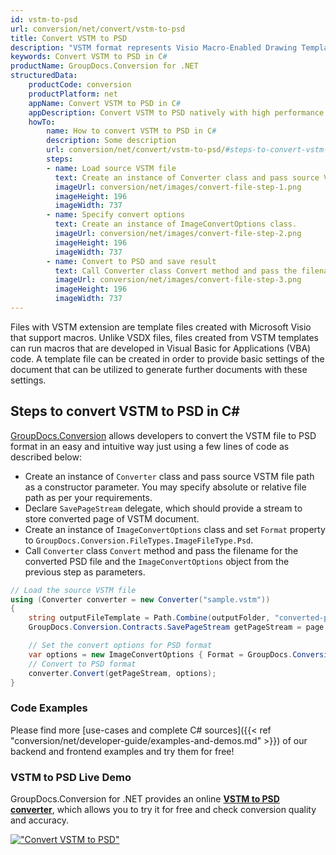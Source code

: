 ```yaml
---
id: vstm-to-psd
url: conversion/net/convert/vstm-to-psd
title: Convert VSTM to PSD
description: "VSTM format represents Visio Macro-Enabled Drawing Template with .vstm extension. Learn how to convert VSTM to PSD file programmatically in C# language using GroupDocs.Conversion for .NET library."
keywords: Convert VSTM to PSD in C#
productName: GroupDocs.Conversion for .NET
structuredData:
    productCode: conversion
    productPlatform: net
    appName: Convert VSTM to PSD in C#
    appDescription: Convert VSTM to PSD natively with high performance using C# language and server side GroupDocs.Conversion for .NET APIs, without the use of any software like Microsoft or Open Office.
    howTo:
        name: How to convert VSTM to PSD in C# 
        description: Some description
        url: conversion/net/convert/vstm-to-psd/#steps-to-convert-vstm-to-psd-in-c
        steps:
        - name: Load source VSTM file 
          text: Create an instance of Converter class and pass source VSTM file path as a constructor parameter. You may specify absolute or relative file path as per your requirements. 
          imageUrl: conversion/net/images/convert-file-step-1.png
          imageHeight: 196
          imageWidth: 737
        - name: Specify convert options 
          text: Create an instance of ImageConvertOptions class.
          imageUrl: conversion/net/images/convert-file-step-2.png
          imageHeight: 196
          imageWidth: 737
        - name: Convert to PSD and save result 
          text: Call Converter class Convert method and pass the filename for the converted HTML file and the ImageConvertOptions object from the previous step as parameters.
          imageUrl: conversion/net/images/convert-file-step-3.png
          imageHeight: 196
          imageWidth: 737
---
```


Files with VSTM extension are template files created with Microsoft Visio that support macros. Unlike VSDX files, files created from VSTM templates can run macros that are developed in Visual Basic for Applications (VBA) code. A template file can be created in order to provide basic settings of the document that can be utilized to generate further documents with these settings.

## Steps to convert VSTM to PSD in C#

[GroupDocs.Conversion](https://products.groupdocs.com/conversion/net) allows developers to convert the VSTM file to PSD format in an easy and intuitive way just using a few lines of code as described below:

* Create an instance of `Converter` class and pass source VSTM file path as a constructor parameter. You may specify absolute or relative file path as per your requirements. 
* Declare `SavePageStream` delegate, which should provide a stream to store converted page of VSTM document.
* Create an instance of `ImageConvertOptions` class and set `Format` property to `GroupDocs.Conversion.FileTypes.ImageFileType.Psd`.
* Call `Converter` class `Convert` method and pass the filename for the converted PSD file and the `ImageConvertOptions` object from the previous step as parameters.

```csharp
// Load the source VSTM file
using (Converter converter = new Converter("sample.vstm"))
{
    string outputFileTemplate = Path.Combine(outputFolder, "converted-page-{0}.psd");
    GroupDocs.Conversion.Contracts.SavePageStream getPageStream = page => new FileStream(string.Format(outputFileTemplate, page), FileMode.Create);

    // Set the convert options for PSD format
    var options = new ImageConvertOptions { Format = GroupDocs.Conversion.FileTypes.ImageFileType.Psd };   
    // Convert to PSD format
    converter.Convert(getPageStream, options);
}
```

### Code Examples

Please find more [use-cases and complete C# sources]({{< ref "conversion/net/developer-guide/examples-and-demos.md" >}}) of our backend and frontend examples and try them for free!

### VSTM to PSD Live Demo

GroupDocs.Conversion for .NET provides an online [**VSTM to PSD converter**](https://products.groupdocs.app/conversion/vstm-to-psd), which allows you to try it for free and check conversion quality and accuracy.

[!["Convert VSTM to PSD"](conversion/net/images/convert-to-psd/convert-vstm-to-psd.png)](https://products.groupdocs.app/conversion/vstm-to-psd)